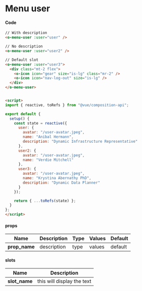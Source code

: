 # Menu user

<Demo componentName="examples-menu-user-doc" />

#### Code
```html
// With description
<o-menu-user :user="user" />

// No description
<o-menu-user :user="user2" />

// Default slot
<o-menu-user :user="user3">
  <div class="mt-2 flex">
    <o-icon icon="gear" size="is-lg" class="mr-2" />
    <o-icon icon="nav-log-out" size="is-lg" />
  </div>
</o-menu-user>


<script>
import { reactive, toRefs } from "@vue/composition-api";

export default {
  setup() {
    const state = reactive({
      user: {
        avatar: "/user-avatar.jpeg",
        name: "Anibal Hermann",
        description: "Dynamic Infrastructure Representative"
      },
      user2: {
        avatar: "/user-avatar.jpeg",
        name: "Verdie Mitchell"
      },
      user3: {
        avatar: "/user-avatar.jpeg",
        name: "Krystina Abernathy PhD",
        description: "Dynamic Data Planner"
      }
    });

    return { ...toRefs(state) };
  }
};
</script>
```

#### props

|Name|Description|Type|Values|Default|
|---|---|---|---|---|
|**prop_name**|description|type|values|default|

#### slots

|Name|Description|
|---|---|
|**slot_name**|this will display the text|

